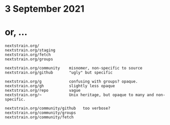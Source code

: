 # 3 September 2021
# or, …

    nextstrain.org/
    nextstrain.org/staging
    nextstrain.org/fetch
    nextstrain.org/groups

    nextstrain.org/community    misnomer, non-specific to source
    nextstrain.org/github       "ugly" but specific

    nextstrain.org/g            confusing with groups? opaque.
    nextstrain.org/gh           slightly less opaque
    nextstrain.org/repo         vague
    nextstrain.org/~            Unix heritage, but opaque to many and non-specific.

    nextstrain.org/community/github   too verbose?
    nextstrain.org/community/groups
    nextstrain.org/community/fetch
